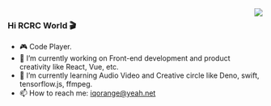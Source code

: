 <img align="right" src="https://github-readme-stats.vercel.app/api?username=iqorange&show_icons=true&icon_color=CE1D2D&text_color=718096&bg_color=ffffff&hide_title=true" />

### Hi RCRC World 🎬
- 🎮 Code Player.
- 🔭 I’m currently working on Front-end development and product creativity like React, Vue, etc.
- 🌱 I’m currently learning Audio Video and Creative circle like Deno, swift, tensorflow.js, ffmpeg.
- 📫 How to reach me: iqorange@yeah.net

<!--
**iqorange/iqorange** is a ✨ _special_ ✨ repository because its `README.md` (this file) appears on your GitHub profile.

Here are some ideas to get you started:

- 🔭 I’m currently working on ...
- 🌱 I’m currently learning ...
- 👯 I’m looking to collaborate on ...
- 🤔 I’m looking for help with ...
- 💬 Ask me about ...
- 📫 How to reach me: ...
- 😄 Pronouns: ...
- ⚡ Fun fact: ...
-->
